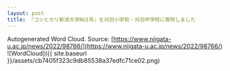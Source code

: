 ```yaml
---
layout: post
title: 『コシヒカリ新潟大学NU1号』を刈羽小学校・刈羽中学校に寄附しました
---
```

Autogenerated Word Cloud.
Source\: [https://www.niigata-u.ac.jp/news/2022/98766/](https://www.niigata-u.ac.jp/news/2022/98766/)
![WordCloud]({{ site.baseurl }}/assets/cb7405f323c9db85538a37edfc71ce02.png)